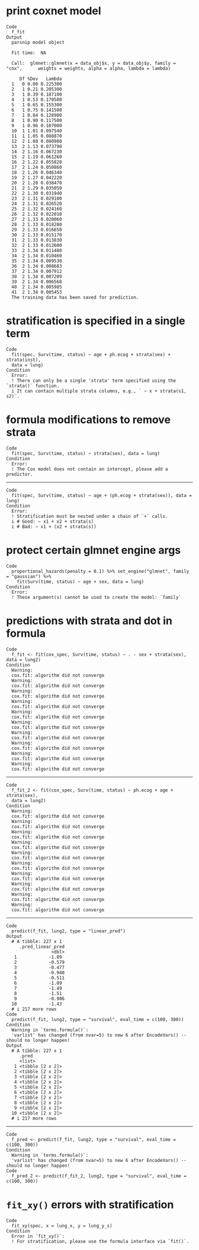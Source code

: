 # print coxnet model

    Code
      f_fit
    Output
      parsnip model object
      
      Fit time:  NA 
      
      Call:  glmnet::glmnet(x = data_obj$x, y = data_obj$y, family = "cox",      weights = weights, alpha = alpha, lambda = lambda) 
      
         Df %Dev   Lambda
      1   0 0.00 0.225300
      2   1 0.21 0.205300
      3   1 0.39 0.187100
      4   1 0.53 0.170500
      5   1 0.65 0.155300
      6   1 0.75 0.141500
      7   1 0.84 0.128900
      8   1 0.90 0.117500
      9   1 0.96 0.107000
      10  1 1.01 0.097540
      11  1 1.05 0.088870
      12  2 1.08 0.080980
      13  2 1.13 0.073790
      14  2 1.16 0.067230
      15  2 1.19 0.061260
      16  2 1.22 0.055820
      17  2 1.24 0.050860
      18  2 1.26 0.046340
      19  2 1.27 0.042220
      20  2 1.28 0.038470
      21  2 1.29 0.035050
      22  2 1.30 0.031940
      23  2 1.31 0.029100
      24  2 1.31 0.026520
      25  2 1.32 0.024160
      26  2 1.32 0.022010
      27  2 1.33 0.020060
      28  2 1.33 0.018280
      29  2 1.33 0.016650
      30  2 1.33 0.015170
      31  2 1.33 0.013830
      32  2 1.33 0.012600
      33  2 1.34 0.011480
      34  2 1.34 0.010460
      35  2 1.34 0.009530
      36  2 1.34 0.008683
      37  2 1.34 0.007912
      38  2 1.34 0.007209
      39  2 1.34 0.006568
      40  2 1.34 0.005985
      41  2 1.34 0.005453
      The training data has been saved for prediction.

# stratification is specified in a single term

    Code
      fit(spec, Surv(time, status) ~ age + ph.ecog + strata(sex) + strata(inst),
      data = lung)
    Condition
      Error:
      ! There can only be a single 'strata' term specified using the `strata()` function.
      i It can contain multiple strata columns, e.g., ` ~ x + strata(s1, s2)`.

# formula modifications to remove strata

    Code
      fit(spec, Surv(time, status) ~ strata(sex), data = lung)
    Condition
      Error:
      ! The Cox model does not contain an intercept, please add a predictor.

---

    Code
      fit(spec, Surv(time, status) ~ age + (ph.ecog + strata(sex)), data = lung)
    Condition
      Error:
      ! Stratification must be nested under a chain of `+` calls.
      i # Good: ~ x1 + x2 + strata(s)
      i # Bad: ~ x1 + (x2 + strata(s))

# protect certain glmnet engine args

    Code
      proportional_hazards(penalty = 0.1) %>% set_engine("glmnet", family = "gaussian") %>%
        fit(Surv(time, status) ~ age + sex, data = lung)
    Condition
      Error:
      ! These argument(s) cannot be used to create the model: `family`

# predictions with strata and dot in formula

    Code
      f_fit <- fit(cox_spec, Surv(time, status) ~ . - sex + strata(sex), data = lung2)
    Condition
      Warning:
      cox.fit: algorithm did not converge
      Warning:
      cox.fit: algorithm did not converge
      Warning:
      cox.fit: algorithm did not converge
      Warning:
      cox.fit: algorithm did not converge
      Warning:
      cox.fit: algorithm did not converge
      Warning:
      cox.fit: algorithm did not converge
      Warning:
      cox.fit: algorithm did not converge
      Warning:
      cox.fit: algorithm did not converge
      Warning:
      cox.fit: algorithm did not converge
      Warning:
      cox.fit: algorithm did not converge

---

    Code
      f_fit_2 <- fit(cox_spec, Surv(time, status) ~ ph.ecog + age + strata(sex),
      data = lung2)
    Condition
      Warning:
      cox.fit: algorithm did not converge
      Warning:
      cox.fit: algorithm did not converge
      Warning:
      cox.fit: algorithm did not converge
      Warning:
      cox.fit: algorithm did not converge
      Warning:
      cox.fit: algorithm did not converge
      Warning:
      cox.fit: algorithm did not converge
      Warning:
      cox.fit: algorithm did not converge
      Warning:
      cox.fit: algorithm did not converge
      Warning:
      cox.fit: algorithm did not converge
      Warning:
      cox.fit: algorithm did not converge

---

    Code
      predict(f_fit, lung2, type = "linear_pred")
    Output
      # A tibble: 227 x 1
         .pred_linear_pred
                     <dbl>
       1            -1.09 
       2            -0.579
       3            -0.477
       4            -0.940
       5            -0.511
       6            -1.09 
       7            -1.49 
       8            -1.51 
       9            -0.906
      10            -1.43 
      # i 217 more rows
    Code
      predict(f_fit, lung2, type = "survival", eval_time = c(100, 300))
    Condition
      Warning in `terms.formula()`:
      'varlist' has changed (from nvar=5) to new 6 after EncodeVars() -- should no longer happen!
    Output
      # A tibble: 227 x 1
         .pred           
         <list>          
       1 <tibble [2 x 2]>
       2 <tibble [2 x 2]>
       3 <tibble [2 x 2]>
       4 <tibble [2 x 2]>
       5 <tibble [2 x 2]>
       6 <tibble [2 x 2]>
       7 <tibble [2 x 2]>
       8 <tibble [2 x 2]>
       9 <tibble [2 x 2]>
      10 <tibble [2 x 2]>
      # i 217 more rows

---

    Code
      f_pred <- predict(f_fit, lung2, type = "survival", eval_time = c(100, 300))
    Condition
      Warning in `terms.formula()`:
      'varlist' has changed (from nvar=5) to new 6 after EncodeVars() -- should no longer happen!
    Code
      f_pred_2 <- predict(f_fit_2, lung2, type = "survival", eval_time = c(100, 300))

# `fit_xy()` errors with stratification

    Code
      fit_xy(spec, x = lung_x, y = lung_y_s)
    Condition
      Error in `fit_xy()`:
      ! For stratification, please use the formula interface via `fit()`.

